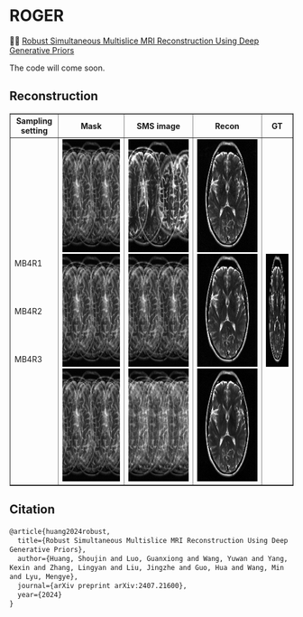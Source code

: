 # ROGER
👏👏 [Robust Simultaneous Multislice MRI Reconstruction Using Deep Generative Priors](https://arxiv.org/abs/2407.21600)

The code will come soon.

## Reconstruction
<table border="1" cellspacing="10" cellpadding="10">
  <tr>
    <th>Sampling setting</th>
    <th>Mask</th>
    <th>SMS image</th>
    <th>Recon</th>
    <th>GT</th>
  </tr>
  <tr>
    <td>
      MB4R1<br><br><br><br><br>
      MB4R2<br><br><br><br><br>
      MB4R3
    </td>
    <td>
        <img src="misc/img_MB4R2.png" class="giphy-embed" width="200" height="200">
        <img src="misc/img_MB4R2.png" class="giphy-embed" width="200" height="200">
        <img src="misc/img_MB4R2.png" class="giphy-embed" width="200" height="200">
    </td>
    <td>
        <img src="misc/img_MB4R1.png" class="giphy-embed" width="200" height="200">
        <img src="misc/img_MB4R2.png" class="giphy-embed" width="200" height="200">
        <img src="misc/img_MB4R3.png" class="giphy-embed" width="200" height="200">
    </td>
    <td>
        <img src="misc/fastMRI_MB4R1.gif" frameborder="0" class="giphy-embed" allowfullscreen width="200" height="200">
        <img src="misc/fastMRI_MB4R2.gif" frameborder="0" class="giphy-embed" allowfullscreen width="200" height="200">
        <img src="misc/fastMRI_MB4R3.gif" frameborder="0" class="giphy-embed" allowfullscreen width="200" height="200">
    </td>
    <td>
        <img src="misc/gt.gif" frameborder="0" class="giphy-embed" allowfullscreen width="200" height="200">
    </td>
  </tr>
</table>


## Citation
```
@article{huang2024robust,
  title={Robust Simultaneous Multislice MRI Reconstruction Using Deep Generative Priors},
  author={Huang, Shoujin and Luo, Guanxiong and Wang, Yuwan and Yang, Kexin and Zhang, Lingyan and Liu, Jingzhe and Guo, Hua and Wang, Min and Lyu, Mengye},
  journal={arXiv preprint arXiv:2407.21600},
  year={2024}
}
```
